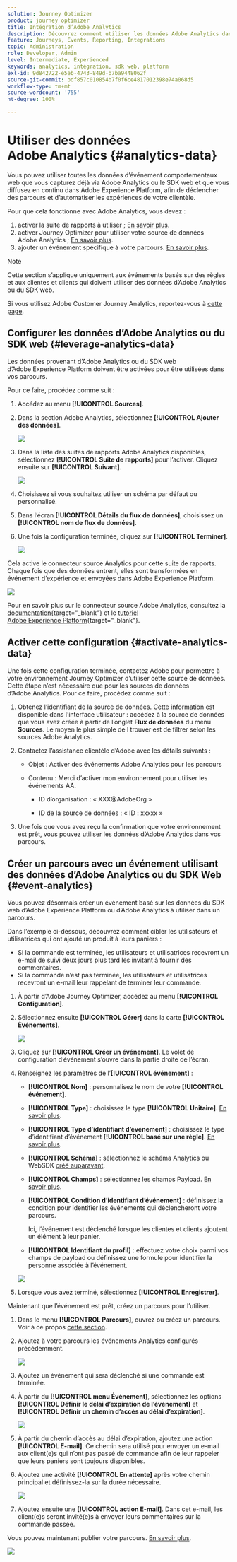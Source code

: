 ```yaml
---
solution: Journey Optimizer
product: journey optimizer
title: Intégration d’Adobe Analytics
description: Découvrez comment utiliser les données Adobe Analytics dans Journey Optimizer.
feature: Journeys, Events, Reporting, Integrations
topic: Administration
role: Developer, Admin
level: Intermediate, Experienced
keywords: analytics, intégration, sdk web, platform
exl-id: 9d842722-e5eb-4743-849d-b7ba9448062f
source-git-commit: bdf857c010854b7f0f6ce4817012398e74a068d5
workflow-type: tm+mt
source-wordcount: '755'
ht-degree: 100%

---
```


# Utiliser des données Adobe Analytics {#analytics-data}

Vous pouvez utiliser toutes les données d’événement comportementaux web que vous capturez déjà via Adobe Analytics ou le SDK web et que vous diffusez en continu dans Adobe Experience Platform, afin de déclencher des parcours et d’automatiser les expériences de votre clientèle.

Pour que cela fonctionne avec Adobe Analytics, vous devez :

1. activer la suite de rapports à utiliser ; [En savoir plus](#leverage-analytics-data).
1. activer Journey Optimizer pour utiliser votre source de données Adobe Analytics ; [En savoir plus](#activate-analytics-data).
1. ajouter un événement spécifique à votre parcours. [En savoir plus](#event-analytic).

>[!NOTE]
>
>Cette section s’applique uniquement aux événements basés sur des règles et aux clientes et clients qui doivent utiliser des données d’Adobe Analytics ou du SDK web.
> 
>Si vous utilisez Adobe Customer Journey Analytics, reportez-vous à [cette page](../reports/cja-ajo.md).
>

## Configurer les données d’Adobe Analytics ou du SDK web {#leverage-analytics-data}

Les données provenant d’Adobe Analytics ou du SDK web d’Adobe Experience Platform doivent être activées pour être utilisées dans vos parcours.

Pour ce faire, procédez comme suit :

1. Accédez au menu **[!UICONTROL Sources]**.

1. Dans la section Adobe Analytics, sélectionnez **[!UICONTROL Ajouter des données]**.

   ![](assets/ajo-aa_1.png)

1. Dans la liste des suites de rapports Adobe Analytics disponibles, sélectionnez **[!UICONTROL Suite de rapports]** pour l’activer. Cliquez ensuite sur **[!UICONTROL Suivant]**.

   ![](assets/ajo-aa_2.png)

1. Choisissez si vous souhaitez utiliser un schéma par défaut ou personnalisé.

1. Dans l’écran **[!UICONTROL Détails du flux de données]**, choisissez un **[!UICONTROL nom de flux de données]**.

1. Une fois la configuration terminée, cliquez sur **[!UICONTROL Terminer]**.

   ![](assets/ajo-aa_3.png)

Cela active le connecteur source Analytics pour cette suite de rapports. Chaque fois que des données entrent, elles sont transformées en événement d’expérience et envoyées dans Adobe Experience Platform.

![](assets/ajo-aa_4.png)

Pour en savoir plus sur le connecteur source Adobe Analytics, consultez la [documentation](https://experienceleague.adobe.com/docs/experience-platform/sources/connectors/adobe-applications/analytics.html?lang=fr){target="_blank"} et le [tutoriel Adobe Experience Platform](https://experienceleague.adobe.com/docs/experience-platform/sources/ui-tutorials/create/adobe-applications/analytics.html?lang=fr){target="_blank"}.

## Activer cette configuration {#activate-analytics-data}

Une fois cette configuration terminée, contactez Adobe pour permettre à votre environnement Journey Optimizer d’utiliser cette source de données. Cette étape n’est nécessaire que pour les sources de données d’Adobe Analytics. Pour ce faire, procédez comme suit :

1. Obtenez l’identifiant de la source de données. Cette information est disponible dans l’interface utilisateur : accédez à la source de données que vous avez créée à partir de l’onglet **Flux de données** du menu **Sources**. Le moyen le plus simple de l trouver est de filtrer selon les sources Adobe Analytics.
1. Contactez l’assistance clientèle d’Adobe avec les détails suivants :

   * Objet : Activer des événements Adobe Analytics pour les parcours

   * Contenu : Merci d’activer mon environnement pour utiliser les événements AA.

      * ID d’organisation : « XXX@AdobeOrg »

      * ID de la source de données : « ID : xxxxx »

1. Une fois que vous avez reçu la confirmation que votre environnement est prêt, vous pouvez utiliser les données d’Adobe Analytics dans vos parcours.

## Créer un parcours avec un événement utilisant des données d’Adobe Analytics ou du SDK Web {#event-analytics}

Vous pouvez désormais créer un événement basé sur les données du SDK web d’Adobe Experience Platform ou d’Adobe Analytics à utiliser dans un parcours.

Dans l’exemple ci-dessous, découvrez comment cibler les utilisateurs et utilisatrices qui ont ajouté un produit à leurs paniers :

* Si la commande est terminée, les utilisateurs et utilisatrices recevront un e-mail de suivi deux jours plus tard les invitant à fournir des commentaires.
* Si la commande n’est pas terminée, les utilisateurs et utilisatrices recevront un e-mail leur rappelant de terminer leur commande.

1. À partir d’Adobe Journey Optimizer, accédez au menu **[!UICONTROL Configuration]**.

1. Sélectionnez ensuite **[!UICONTROL Gérer]** dans la carte **[!UICONTROL Événements]**.

   ![](assets/ajo-aa_5.png)

1. Cliquez sur **[!UICONTROL Créer un événement]**. Le volet de configuration d’événement s’ouvre dans la partie droite de l’écran.

1. Renseignez les paramètres de l’**[!UICONTROL événement]** :

   * **[!UICONTROL Nom]** : personnalisez le nom de votre **[!UICONTROL événement]**.
   * **[!UICONTROL Type]** : choisissez le type **[!UICONTROL Unitaire]**. [En savoir plus](../event/about-events.md).
   * **[!UICONTROL Type d’identifiant d’événement]** : choisissez le type d’identifiant d’événement **[!UICONTROL basé sur une règle]**. [En savoir plus](../event/about-events.md#event-id-type).
   * **[!UICONTROL Schéma]** : sélectionnez le schéma Analytics ou WebSDK [créé auparavant](#leverage-analytics-data).
   * **[!UICONTROL Champs]** : sélectionnez les champs Payload. [En savoir plus](../event/about-creating.md#define-the-payload-fields).
   * **[!UICONTROL Condition d’identifiant d’événement]** : définissez la condition pour identifier les événements qui déclencheront votre parcours.

     Ici, l’événement est déclenché lorsque les clientes et clients ajoutent un élément à leur panier.
   * **[!UICONTROL Identifiant du profil]** : effectuez votre choix parmi vos champs de payload ou définissez une formule pour identifier la personne associée à l’événement.

   ![](assets/ajo-aa_6.png)

1. Lorsque vous avez terminé, sélectionnez **[!UICONTROL Enregistrer]**.

Maintenant que l’événement est prêt, créez un parcours pour l’utiliser.

1. Dans le menu **[!UICONTROL Parcours]**, ouvrez ou créez un parcours. Voir à ce propos [cette section](../building-journeys/journey-gs.md).

1. Ajoutez à votre parcours les événements Analytics configurés précédemment.

   ![](assets/ajo-aa_8.png)

1. Ajoutez un événement qui sera déclenché si une commande est terminée.

1. À partir du **[!UICONTROL menu Événement]**, sélectionnez les options **[!UICONTROL Définir le délai d’expiration de l’événement]** et **[!UICONTROL Définir un chemin d’accès au délai d’expiration]**.

   ![](assets/ajo-aa_9.png)

1. À partir du chemin d’accès au délai d’expiration, ajoutez une action **[!UICONTROL E-mail]**. Ce chemin sera utilisé pour envoyer un e-mail aux client(e)s qui n’ont pas passé de commande afin de leur rappeler que leurs paniers sont toujours disponibles.

1. Ajoutez une activité **[!UICONTROL En attente]** après votre chemin principal et définissez-la sur la durée nécessaire.

   ![](assets/ajo-aa_10.png)

1. Ajoutez ensuite une **[!UICONTROL action E-mail]**. Dans cet e-mail, les client(e)s seront invité(e)s à envoyer leurs commentaires sur la commande passée.

Vous pouvez maintenant publier votre parcours. [En savoir plus](../building-journeys/publishing-the-journey.md).

![](assets/ajo-aa_7.png)
